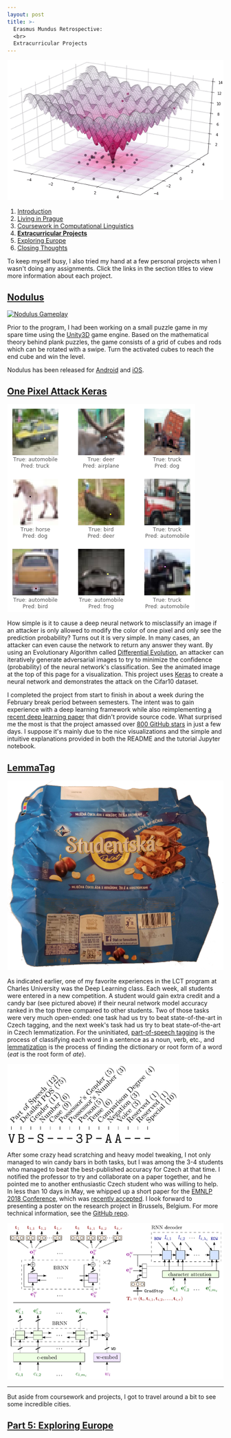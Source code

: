 ```yaml
---
layout: post
title: >-
  Erasmus Mundus Retrospective:
  <br>
  Extracurricular Projects
---
```


[![Ackley](/public/img/ackley.gif)](https://github.com/Hyperparticle/one-pixel-attack-keras "A visualization of differential evolution in the One Pixel Attack")

1. [Introduction](/erasmus-mundus)
1. [Living in Prague](/erasmus-living-in-prague)
1. [Coursework in Computational Linguistics](/erasmus-coursework-in-computational-linguistics)
1. **[Extracurricular Projects](/erasmus-extracurricular-projects)**
1. [Exploring Europe](/erasmus-exploring-europe)
1. [Closing Thoughts](/erasmus-mundus-conclusion)

To keep myself busy, I also tried my hand at a few personal projects when I wasn't doing any assignments. Click the links in the section titles to view more information about each project.

## [Nodulus](/nodulus)

[![Nodulus Gameplay](/public/img/nodulus-gameplay-1.gif)](/nodulus "A preview of Nodulus gameplay")

Prior to the program, I had been working on a small puzzle game in my spare time using the [Unity3D](https://unity3d.com/) game engine. Based on the mathematical theory behind plank puzzles, the game consists of a grid of cubes and rods which can be rotated with a swipe. Turn the activated cubes to reach the end cube and win the level.

Nodulus has been released for [Android](https://play.google.com/store/apps/details?id=com.hyperparticle.nodulus) and [iOS](https://itunes.apple.com/us/app/nodulus/id1294238868).

## [One Pixel Attack Keras](https://github.com/Hyperparticle/one-pixel-attack-keras)

<!-- [![Who Would Win](/public/img/who-would-win.jpg)](https://github.com/Hyperparticle/one-pixel-attack-keras "Who would win?") -->
[![One Pixel Prediction](/public/img/one-pixel-pred.png)](https://github.com/Hyperparticle/one-pixel-attack-keras "One Pixel Attack demonstration")

How simple is it to cause a deep neural network to misclassify an image if an attacker is only allowed to modify the color of one pixel and only see the prediction probability? Turns out it is very simple. In many cases, an attacker can even cause the network to return any answer they want. By using an Evolutionary Algorithm called [Differential Evolution](https://en.wikipedia.org/wiki/Differential_evolution), an attacker can iteratively generate adversarial images to try to minimize the confidence (probability) of the neural network's classification. See the animated image at the top of this page for a visualization. This project uses [Keras](https://keras.io/) to create a neural network and demonstrates the attack on the Cifar10 dataset.

I completed the project from start to finish in about a week during the February break period between semesters. The intent was to gain experience with a deep learning framework while also reimplementing [a recent deep learning paper](https://arxiv.org/pdf/1710.08864.pdf) that didn't provide source code. What surprised me the most is that the project amassed over [800 GitHub stars](https://github.com/Hyperparticle/one-pixel-attack-keras) in just a few days. I suppose it's mainly due to the nice visualizations and the simple and intuitive explanations provided in both the README and the tutorial Jupyter notebook.

## [LemmaTag](https://github.com/Hyperparticle/LemmaTag)

![Studentska Candy Wrapper](/public/img/studentska.png "Studentska Candy Wrapper")

As indicated earlier, one of my favorite experiences in the LCT program at Charles University was the Deep Learning class. Each week, all students were entered in a new competition. A student would gain extra credit and a candy bar (see pictured above) if their neural network model accuracy ranked in the top three compared to other students. Two of those tasks were very much open-ended: one task had us try to beat state-of-the-art in Czech tagging, and the next week's task had us try to beat state-of-the-art in Czech lemmatization. For the uninitiated, [part-of-speech tagging](https://en.wikipedia.org/wiki/Part-of-speech_tagging) is the process of classifying each word in a sentence as a noun, verb, etc., and [lemmatization](https://nlp.stanford.edu/IR-book/html/htmledition/stemming-and-lemmatization-1.html) is the process of finding the dictionary or root form of a word (*eat* is the root form of *ate*).

[![Tag Components](/public/img/tag-components.png)](https://github.com/Hyperparticle/LemmaTag "Czech Tag Components")

After some crazy head scratching and heavy model tweaking, I not only managed to win candy bars in both tasks, but I was among the 3-4 students who managed to beat the best-published accuracy for Czech at that time. I notified the professor to try and collaborate on a paper together, and he pointed me to another enthusiastic Czech student who was willing to help. In less than 10 days in May, we whipped up a short paper for the [EMNLP 2018 Conference](http://emnlp2018.org/), which was [recently accepted](https://github.com/Hyperparticle/LemmaTag). I look forward to presenting a poster on the research project in Brussels, Belgium. For more technical information, see the [GitHub repo](https://github.com/Hyperparticle/LemmaTag).

[![LemmaTag Model](/public/img/lemmatag-model.png)](https://github.com/Hyperparticle/LemmaTag "An overview of the LemmaTag network")

---

But aside from coursework and projects, I got to travel around a bit to see some incredible cities.

## [Part 5: Exploring Europe](/erasmus-exploring-europe)
